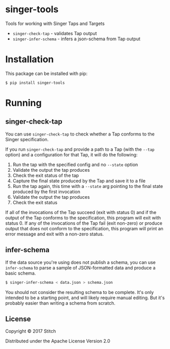 # singer-tools
Tools for working with Singer Taps and Targets

* `singer-check-tap` - validates Tap output
* `singer-infer-schema` - infers a json-schema from Tap output

# Installation

This package can be installed with pip:

```
$ pip install singer-tools
```

# Running

## singer-check-tap

You can use `singer-check-tap` to check whether a Tap conforms to the
Singer specification.

If you run `singer-check-tap` and provide a path to a Tap (with the
`--tap` option) and a configuration for that Tap, it will do the following:

1. Run the tap with the specified config and no `--state` option
2. Validate the output the tap produces
3. Check the exit status of the tap
4. Capture the final state produced by the Tap and save it to a file
5. Run the tap again, this time with a `--state` arg pointing to the final state produced by the first invocation
6. Validate the output the tap produces
7. Check the exit status

If all of the invocations of the Tap succeed (exit with status 0) and if
the output of the Tap conforms to the specification, this program will
exit with status 0. If any of the invocations of the Tap fail (exit
non-zero) or produce output that does not conform to the specification,
this program will print an error message and exit with a non-zero status.

## infer-schema

If the data source you're using does not publish a schema, you can use
`infer-schema` to parse a sample of JSON-formatted data and produce a
basic schema.

```bash
$ singer-infer-schema < data.json > schema.json
```

You should not consider the resulting schema to be complete. It's only
intended to be a starting point, and will likely require manual editing.
But it's probably easier than writing a schema from scratch.

License
-------

Copyright © 2017 Stitch

Distributed under the Apache License Version 2.0
